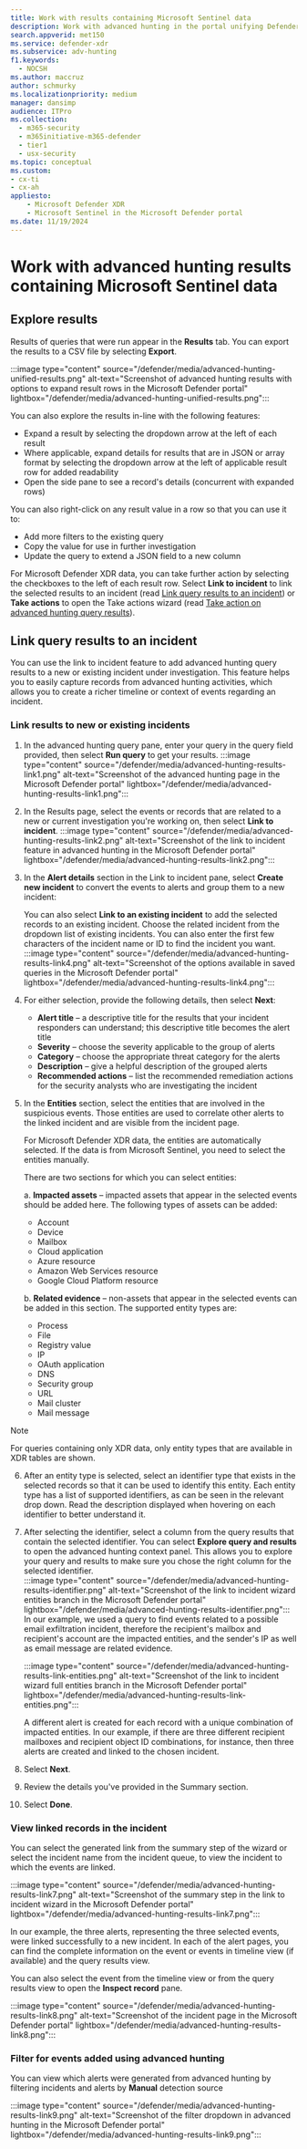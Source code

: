 ```yaml
---
title: Work with results containing Microsoft Sentinel data
description: Work with advanced hunting in the portal unifying Defender XDR and Sentinel data
search.appverid: met150
ms.service: defender-xdr
ms.subservice: adv-hunting
f1.keywords: 
  - NOCSH
ms.author: maccruz
author: schmurky
ms.localizationpriority: medium
manager: dansimp
audience: ITPro
ms.collection: 
  - m365-security
  - m365initiative-m365-defender
  - tier1
  - usx-security
ms.topic: conceptual
ms.custom:
- cx-ti
- cx-ah
appliesto:
    - Microsoft Defender XDR
    - Microsoft Sentinel in the Microsoft Defender portal
ms.date: 11/19/2024
---
```


# Work with advanced hunting results containing Microsoft Sentinel data

## Explore results

Results of queries that were run appear in the **Results** tab. You can export the results to a CSV file by selecting **Export**. 

:::image type="content" source="/defender/media/advanced-hunting-unified-results.png" alt-text="Screenshot of advanced hunting results with options to expand result rows in the Microsoft Defender portal" lightbox="/defender/media/advanced-hunting-unified-results.png":::

You can also explore the results in-line with the following features:

- Expand a result by selecting the dropdown arrow at the left of each result
- Where applicable, expand details for results that are in JSON or array format by selecting the dropdown arrow at the left of applicable result row for added readability
- Open the side pane to see a record's details (concurrent with expanded rows)

You can also right-click on any result value in a row so that you can use it to:
- Add more filters to the existing query
- Copy the value for use in further investigation
- Update the query to extend a JSON field to a new column

For Microsoft Defender XDR data, you can take further action by selecting the checkboxes to the left of each result row. Select **Link to incident** to link the selected results to an incident (read [Link query results to an incident](advanced-hunting-link-to-incident.md)) or **Take actions** to open the Take actions wizard (read [Take action on advanced hunting query results](advanced-hunting-take-action.md)).

## Link query results to an incident

You can use the link to incident feature to add advanced hunting query results to a new or existing incident under investigation. This feature helps you to easily capture records from advanced hunting activities, which allows you to create a richer timeline or context of events regarding an incident.

### Link results to new or existing incidents

1.	In the advanced hunting query pane, enter your query in the query field provided, then select **Run query** to get your results.
   :::image type="content" source="/defender/media/advanced-hunting-results-link1.png" alt-text="Screenshot of the advanced hunting page in the Microsoft Defender portal" lightbox="/defender/media/advanced-hunting-results-link1.png":::

2.	In the Results page, select the events or records that are related to a new or current investigation you're working on, then select **Link to incident**.
   :::image type="content" source="/defender/media/advanced-hunting-results-link2.png" alt-text="Screenshot of the link to incident feature in advanced hunting in the Microsoft Defender portal" lightbox="/defender/media/advanced-hunting-results-link2.png":::

3.	In the **Alert details** section in the Link to incident pane, select **Create new incident** to convert the events to alerts and group them to a new incident:

    You can also select **Link to an existing incident** to add the selected records to an existing incident. Choose the related incident from the dropdown list of existing incidents. You can also enter the first few characters of the incident name or ID to find the incident you want.<br>
   :::image type="content" source="/defender/media/advanced-hunting-results-link4.png" alt-text="Screenshot of the options available in saved queries in the Microsoft Defender portal" lightbox="/defender/media/advanced-hunting-results-link4.png":::
4.	For either selection, provide the following details, then select **Next**:
    - **Alert title** – a descriptive title for the results that your incident responders can understand; this descriptive title becomes the alert title
    - **Severity** – choose the severity applicable to the group of alerts
    - **Category** – choose the appropriate threat category for the alerts
    - **Description** – give a helpful description of the grouped alerts
    - **Recommended actions** – list the recommended remediation actions for the security analysts who are investigating the incident
5.	In the **Entities** section, select the entities that are involved in the suspicious events. Those entities are used to correlate other alerts to the linked incident and are visible from the incident page. 

      For Microsoft Defender XDR data, the entities are automatically selected. If the data is from Microsoft Sentinel, you need to select the entities manually.

      There are two sections for which you can select entities:

    a. **Impacted assets** – impacted assets that appear in the selected events should be added here. The following types of assets can be added: 
    - Account
    - Device
    - Mailbox
    - Cloud application
    - Azure resource
    - Amazon Web Services resource
    - Google Cloud Platform resource

    b. **Related evidence** – non-assets that appear in the selected events can be added in this section. The supported entity types are:
    - Process
    - File
    - Registry value
    - IP
    - OAuth application
    - DNS
    - Security group
    - URL
    - Mail cluster
    - Mail message
 
> [!NOTE]
> For queries containing only XDR data, only entity types that are available in XDR tables are shown.

6. After an entity type is selected, select an identifier type that exists in the selected records so that it can be used to identify this entity. Each entity type has a list of supported identifiers, as can be seen in the relevant drop down. Read the description displayed when hovering on each identifier to better understand it.
7. After selecting the identifier, select a column from the query results that contain the selected identifier. You can select **Explore query and results** to open the advanced hunting context panel. This allows you to explore your query and results to make sure you chose the right column for the selected identifier. 
     <br>
    :::image type="content" source="/defender/media/advanced-hunting-results-identifier.png" alt-text="Screenshot of the link to incident wizard entities branch in the Microsoft Defender portal" lightbox="/defender/media/advanced-hunting-results-identifier.png":::
     <br>
    In our example, we used a query to find events related to a possible email exfiltration incident, therefore the recipient's mailbox and recipient's account are the impacted entities, and the sender's IP as well as email message are related evidence.
    
    :::image type="content" source="/defender/media/advanced-hunting-results-link-entities.png" alt-text="Screenshot of the link to incident wizard full entities branch in the Microsoft Defender portal" lightbox="/defender/media/advanced-hunting-results-link-entities.png":::
    
    A different alert is created for each record with a unique combination of impacted entities. In our example, if there are three different recipient mailboxes and recipient object ID combinations, for instance, then three alerts are created and linked to the chosen incident.

6. Select **Next**.
7. Review the details you've provided in the Summary section. 
8.	Select **Done**.

### View linked records in the incident
You can select the generated link from the summary step of the wizard or select the incident name from the incident queue, to view the incident to which the events are linked.

:::image type="content" source="/defender/media/advanced-hunting-results-link7.png" alt-text="Screenshot of the summary step in the link to incident wizard in the Microsoft Defender portal" lightbox="/defender/media/advanced-hunting-results-link7.png":::

In our example, the three alerts, representing the three selected events, were linked successfully to a new incident.
In each of the alert pages, you can find the complete information on the event or events in timeline view (if available) and the query results view. 

You can also select the event from the timeline view or from the query results view to open the **Inspect record** pane.

:::image type="content" source="/defender/media/advanced-hunting-results-link8.png" alt-text="Screenshot of the incident page in the Microsoft Defender portal" lightbox="/defender/media/advanced-hunting-results-link8.png":::

### Filter for events added using advanced hunting
You can view which alerts were generated from advanced hunting by filtering incidents and alerts by **Manual** detection source 

:::image type="content" source="/defender/media/advanced-hunting-results-link9.png" alt-text="Screenshot of the filter dropdown in advanced hunting in the Microsoft Defender portal" lightbox="/defender/media/advanced-hunting-results-link9.png":::